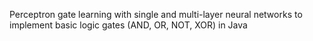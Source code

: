Perceptron gate learning with single and multi-layer neural networks to implement basic logic gates (AND, OR, NOT, XOR) in Java
